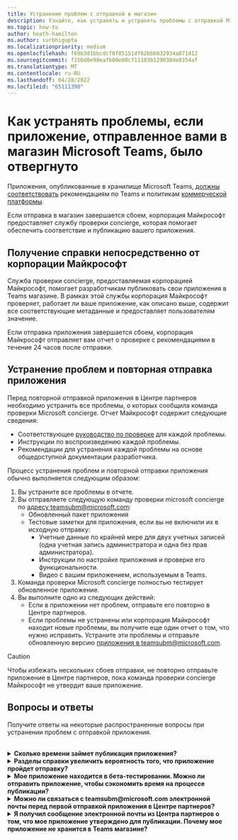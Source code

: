 ```yaml
---
title: Устранение проблем с отправкой в магазин
description: Узнайте, как устранять и устранять проблемы с отправкой Microsoft Teams хранилища.
ms.topic: how-to
author: heath-hamilton
ms.author: surbhigupta
ms.localizationpriority: medium
ms.openlocfilehash: f69b3d1bbcdcf0f85151df62bbb032934a871d12
ms.sourcegitcommit: f15bd0e90eafb00e00cf11183b129038de8354af
ms.translationtype: MT
ms.contentlocale: ru-RU
ms.lasthandoff: 04/28/2022
ms.locfileid: "65111390"
---
```

# <a name="resolve-issues-if-your-microsoft-teams-store-submission-fails"></a>Как устранять проблемы, если приложение, отправленное вами в магазин Microsoft Teams, было отвергнуто

Приложения, опубликованные в хранилище Microsoft Teams, [должны соответствовать](~/concepts/deploy-and-publish/appsource/prepare/teams-store-validation-guidelines.md) рекомендациям по Teams и политикам [коммерческой платформы](/legal/marketplace/certification-policies).

Если отправка в магазин завершается сбоем, корпорация Майкрософт предоставляет службу проверки concierge, которая помогает обеспечить соответствие и публикацию вашего приложения.

## <a name="get-help-directly-from-microsoft"></a>Получение справки непосредственно от корпорации Майкрософт

Служба проверки concierge, предоставляемая корпорацией Майкрософт, помогает разработчикам публиковать свои приложения в Teams магазине. В рамках этой службы корпорация Майкрософт проверяет, работает ли ваше приложение, как описано выше, содержит все соответствующие метаданные и предоставляет пользователям значение.

Если отправка приложения завершается сбоем, корпорация Майкрософт отправляет вам отчет о проверке с рекомендациями в течение 24 часов после отправки.

## <a name="resolve-issues-and-resubmit-your-app"></a>Устранение проблем и повторная отправка приложения

Перед повторной отправкой приложения в Центре партнеров необходимо устранить все проблемы, о которых сообщила команда проверки Microsoft concierge. Отчет Майкрософт содержит следующие сведения:

* Соответствующее [руководство по проверке](~/concepts/deploy-and-publish/appsource/prepare/teams-store-validation-guidelines.md) для каждой проблемы.
* Инструкции по воспроизведению каждой проблемы.
* Рекомендации для устранения каждой проблемы на основе общедоступной документации разработчика.

Процесс устранения проблем и повторной отправки приложения обычно выполняется следующим образом:

1. Вы устраните все проблемы в отчете.
1. Вы отправляете следующую команду проверки microsoft concierge по <a href="mailto:teamsubm@microsoft.com">адресу teamsubm@microsoft.com</a>:
   * Обновленный пакет приложения
   * Тестовые заметки для приложения, если вы не включили их в исходную отправку:
      * Учетные данные по крайней мере для двух учетных записей (одна учетная запись администратора и одна без прав администратора).
      * Инструкции по настройке приложения и проверке его функциональности.
      * Видео с вашим приложением, используемым в Teams.
1. Команда проверки Microsoft concierge полностью тестирует обновленное приложение.
1. Вы выполните одно из следующих действий:
   * Если в приложении нет проблем, отправьте его повторно в Центре партнеров.
   * Если проблемы не устранены или корпорация Майкрософт находит новые проблемы, вы получите еще один отчет о том, что нужно исправить. Устраните эти проблемы и отправьте обновленную версию <a href="mailto:teamsubm@microsoft.com">приложения в teamsubm@microsoft.com</a>.

> [!CAUTION]
> Чтобы избежать нескольких сбоев отправки, не повторно отправьте приложение в Центре партнеров, пока команда проверки concierge Майкрософт не утвердит ваше приложение.

## <a name="faq"></a>Вопросы и ответы

Получите ответы на некоторые распространенные вопросы при устранении проблем с отправкой приложения.

<br>

<details>

<summary><b>Сколько времени займет публикация приложения?</b></summary>

Если при отправке в магазин нет проблем, ваше приложение опубликует его в течение 1–2 бизнес-дней. В случае сбоя приложения команда майкрософт предоставляет рекомендации по устранению проблем. После внесения этих исправлений и повторной отправки обновленного приложения этой команде вы будете уведомлены через 24 часа, если приложение готово к публикации или по-прежнему требует дополнительной работы.

<br>

</details>

<details>

<summary><b>Разделы справки увеличить вероятность того, что приложение пройдет отправку?</b></summary>

Выполнение следующих действий может привести к успешной отправке:

1. Разработайте приложение на основе [Teams разработки](~/concepts/design/design-teams-app-overview.md).
1. Убедитесь, что ваше приложение соответствует рекомендациям по Teams и политикам сертификации [коммерческой платформы Майкрософт](/legal/marketplace/certification-policies).[](~/concepts/deploy-and-publish/appsource/prepare/teams-store-validation-guidelines.md)
1. Протестируйте пакет приложения с [помощью Microsoft Teams проверки приложения](https://dev.teams.microsoft.com/appvalidation.html).
1. [Подготовьте отправку Teams магазина](~/concepts/deploy-and-publish/appsource/prepare/submission-checklist.md).

<br>

</details>

<details>

<summary><b>Мое приложение находится в бета-тестировании. Можно ли отправить приложение, чтобы сэкономить время на процессе публикации?</b></summary>

Нет. Корпорация Майкрософт проверяет только готовые к работе приложения.

<br>

</details>

<details>

<summary><b>Можно ли связаться с teamsubm@microsoft.com электронной почты перед первой отправкой приложения в Центре партнеров?</b></summary>

Нет. Корпорация Майкрософт не начинает проверку приложения, пока вы не отправите приложение в Первый раз в Центре партнеров.

<br>

</details>

<details>

<summary><b>Я получил сообщение электронной почты из Центра партнеров о том, что мое приложение утверждено для публикации. Почему мое приложение не хранится в Teams магазине?</b></summary>

После утверждения приложения публикация обычно занимает 1–2 бизнес-дня в зависимости от возможностей приложения.Если приложение не опубликовано через два бизнес-дня, <a href="mailto:teamsubm@microsoft.com">обратитесь к</a> teamsubm@microsoft.com.

<br>

</details>
